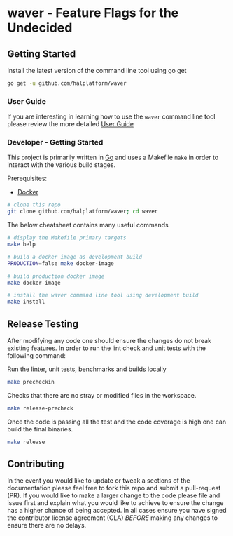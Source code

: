 # waver - Feature Flags for the Undecided

## Getting Started

Install the latest version of the command line tool using go get

```bash
go get -u github.com/halplatform/waver
```

### User Guide

If you are interesting in learning how to use the `waver` command line tool
please review the more detailed [User Guide](./docs/usage.md)

### Developer - Getting Started

This project is primarily written in [Go](https://golang.org/doc/install) and uses
a Makefile `make` in order to interact with the various build stages.

Prerequisites:
* [Docker](https://docs.docker.com/get-docker/)

```bash
# clone this repo
git clone github.com/halplatform/waver; cd waver
```

The below cheatsheet contains many useful commands

```bash
# display the Makefile primary targets
make help

# build a docker image as development build
PRODUCTION=false make docker-image

# build production docker image
make docker-image

# install the waver command line tool using development build
make install
```

## Release Testing

After modifying any code one should ensure the changes do not break existing features. In order to run the lint check and unit tests with the following command:

Run the linter, unit tests, benchmarks and builds locally

```bash
make precheckin
```

Checks that there are no stray or modified files in the workspace.

```bash
make release-precheck
```

Once the code is passing all the test and the code coverage is high one can build the final binaries.

```bash
make release
```


## Contributing

In the event you would like to update or tweak a sections of the documentation please feel free to fork this repo and submit a pull-request (PR). If you would like to make a larger change to the code please file and issue first and explain what you would like to achieve to ensure the change has a higher chance of being accepted. In all cases ensure you have signed the contributor license agreement (CLA) *BEFORE* making any changes to ensure there are no delays.
